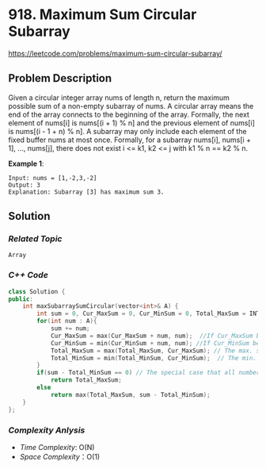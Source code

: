 # 918. Maximum Sum Circular Subarray

https://leetcode.com/problems/maximum-sum-circular-subarray/

## Problem Description

Given a circular integer array nums of length n, return the maximum possible sum of a non-empty subarray of nums.
A circular array means the end of the array connects to the beginning of the array. Formally, the next element of nums[i] is nums[(i + 1) % n] and the previous element of nums[i] is nums[(i - 1 + n) % n].
A subarray may only include each element of the fixed buffer nums at most once. Formally, for a subarray nums[i], nums[i + 1], ..., nums[j], there does not exist i <= k1, k2 <= j with k1 % n == k2 % n.



**Example 1**:
```
Input: nums = [1,-2,3,-2]
Output: 3
Explanation: Subarray [3] has maximum sum 3.
```

## Solution

### _Related Topic_
    Array

### _C++ Code_
```cpp
class Solution {
public:
    int maxSubarraySumCircular(vector<int>& A) {
        int sum = 0, Cur_MaxSum = 0, Cur_MinSum = 0, Total_MaxSum = INT_MIN, Total_MinSum = INT_MAX;
        for(int num : A){
            sum += num;
            Cur_MaxSum = max(Cur_MaxSum + num, num);  //If Cur_MaxSum becomes < 0, then replace Cur_MaxSum as num
            Cur_MinSum = min(Cur_MinSum + num, num); //If Cur_MinSum becomes > 0, then replace Cur_MinSum as nim
            Total_MaxSum = max(Total_MaxSum, Cur_MaxSum); // The max. sum of whole array
            Total_MinSum = min(Total_MinSum, Cur_MinSum);  // The min. sum of whole array
        }
        if(sum - Total_MinSum == 0) // The special case that all numbers in array A are negative
            return Total_MaxSum;
        else
            return max(Total_MaxSum, sum - Total_MinSum);
    }
};
```

### _Complexity Anlysis_
- _Time Complexity_: O(N)
- _Space Complexity_：O(1)
